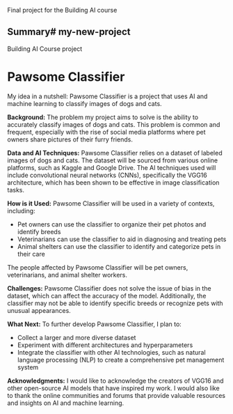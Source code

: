 


Final project for the Building AI course

## Summary# my-new-project
Building AI Course project

# Pawsome Classifier

My idea in a nutshell: Pawsome Classifier is a project that uses AI and machine learning to classify images of dogs and cats.

**Background:**
The problem my project aims to solve is the ability to accurately classify images of dogs and cats. This problem is common and frequent, especially with the rise of social media platforms where pet owners share pictures of their furry friends.

**Data and AI Techniques:**
Pawsome Classifier relies on a dataset of labeled images of dogs and cats. The dataset will be sourced from various online platforms, such as Kaggle and Google Drive. The AI techniques used will include convolutional neural networks (CNNs), specifically the VGG16 architecture, which has been shown to be effective in image classification tasks.

**How is it Used:**
Pawsome Classifier will be used in a variety of contexts, including:

* Pet owners can use the classifier to organize their pet photos and identify breeds
* Veterinarians can use the classifier to aid in diagnosing and treating pets
* Animal shelters can use the classifier to identify and categorize pets in their care

The people affected by Pawsome Classifier will be pet owners, veterinarians, and animal shelter workers.

**Challenges:**
Pawsome Classifier does not solve the issue of bias in the dataset, which can affect the accuracy of the model. Additionally, the classifier may not be able to identify specific breeds or recognize pets with unusual appearances.

**What Next:**
To further develop Pawsome Classifier, I plan to:

* Collect a larger and more diverse dataset
* Experiment with different architectures and hyperparameters
* Integrate the classifier with other AI technologies, such as natural language processing (NLP) to create a comprehensive pet management system

**Acknowledgments:**
I would like to acknowledge the creators of VGG16 and other open-source AI models that have inspired my work. I would also like to thank the online communities and forums that provide valuable resources and insights on AI and machine learning.
